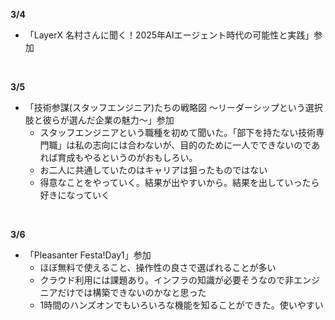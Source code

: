 **3/4**
- 「LayerX 名村さんに聞く！2025年AIエージェント時代の可能性と実践」参加
<br>

**3/5**
- 「技術参謀(スタッフエンジニア)たちの戦略図 〜リーダーシップという選択肢と彼らが選んだ企業の魅力〜」参加
  - スタッフエンジニアという職種を初めて聞いた。「部下を持たない技術専門職」は私の志向には合わないが、目的のために一人でできないのであれば育成もやるというのがおもしろい。
  - お二人に共通していたのはキャリアは狙ったものではない
  - 得意なことをやっていく。結果が出やすいから。結果を出していったら好きになっていく
<br>

**3/6**
- 「Pleasanter Festa!Day1」参加
  - ほぼ無料で使えること、操作性の良さで選ばれることが多い
  - クラウド利用には課題あり。インフラの知識が必要そうなので非エンジニアだけでは構築できないのかなと思った
  - 1時間のハンズオンでもいろいろな機能を知ることができた。使いやすい
<br>
